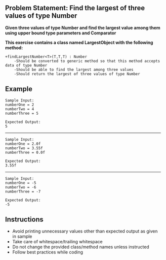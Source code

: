 ## Problem Statement: Find the largest of three values of type Number ##

**Given three values of type Number and find the largest value among them using upper bound type parameters and Comparator**

**This exercise contains a class named LargestObject with the following method:**


    +findLargestNumber<T>(T,T,T) : Number
        -Should be converted to generic method so that this method accepts data of type Number
        -Should be able to find the largest among three values
        -Should return the largest of three values of type Number
        
      
## Example
    Sample Input:
    numberOne = 2
    numberTwo = 4
    numberThree = 5
    
    Expected Output:   
    5
--------------------------------------------------------
    Sample Input:
    numberOne = 2.0f
    numberTwo = 3.55f
    numberThree = 0.0f
    
    Expected Output:
    3.55f
--------------------------------------------------------
    Sample Input:
    numberOne = -5
    numberTwo = -6
    numberThree = -7
    
    Expected Output:
    -5


## Instructions
- Avoid printing unnecessary values other than expected output as given in sample
- Take care of whitespace/trailing whitespace
- Do not change the provided class/method names unless instructed
- Follow best practices while coding